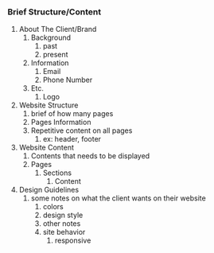 ### Brief Structure/Content
1. About The Client/Brand
	1. Background
		1. past
		2. present
	2. Information
		1. Email
		2. Phone Number
	3. Etc.
		1. Logo
2. Website Structure
	1. brief of how many pages
	2. Pages Information
	3. Repetitive content on all pages
		1. ex: header, footer
3. Website Content
	1. Contents that needs to be displayed
	2. Pages
		1. Sections
			1. Content
4. Design Guidelines
	1. some notes on what the client wants on their website
		1. colors
		2. design style
		3. other notes
		4. site behavior
			1. responsive

